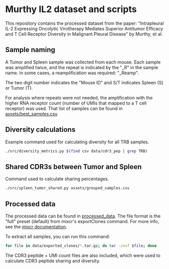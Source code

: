 # Murthy IL2 dataset and scripts

This repository contains the processed dataset from the paper: "Intrapleural IL-2 Expressing Oncolytic Virotherapy Mediates Superior Antitumor Efficacy and T Cell Receptor Diversity in Malignant Pleural Disease" by Murthy, et al.

## Sample naming 

A Tumor and Spleen sample was collected from each mouse. Each sample was amplified twice, and the repeat
is indicated by the "_R" in the sample name. In some cases, a reamplification was required: "_Reamp".

The two digit number indicates the "Mouse ID" and S/T indicates Spleen (S) or Tumor (T).

For analysis where repeats were not needed, the amplification with the higher RNA receptor
count (number of UMIs that mapped to a T cell receptor) was used. That list of samples can be found
in [assets/best_samples.csv](assets/best_samples.csv).

## Diversity calculations

Example command used for calculating diversity for all TRB samples.

```bash
./src/diversity_metrics.py $(find csv data/cdr3_pep | grep TRB)
```

## Shared CDR3s between Tumor and Spleen

Command used to calculate sharing percentages.

```bash
./src/spleen_tumor_shared.py assets/grouped_samples.csv
```

## Processed data

The processed data can be found in [processed_data](processed_data). The file format is the "full" preset (default) from mixcr's exportClones command. For more info, see the [mixcr documentation](https://mixcr.readthedocs.io/en/master/export.html). 

To extract all samples, you can run this command:

```bash
for file in data/exported_clones/*.tar.gz; do tar -zxvf $file; done
```

The CDR3 peptide + UMI count files are also included, which were used to calculate CDR3 peptide sharing and diversity.

